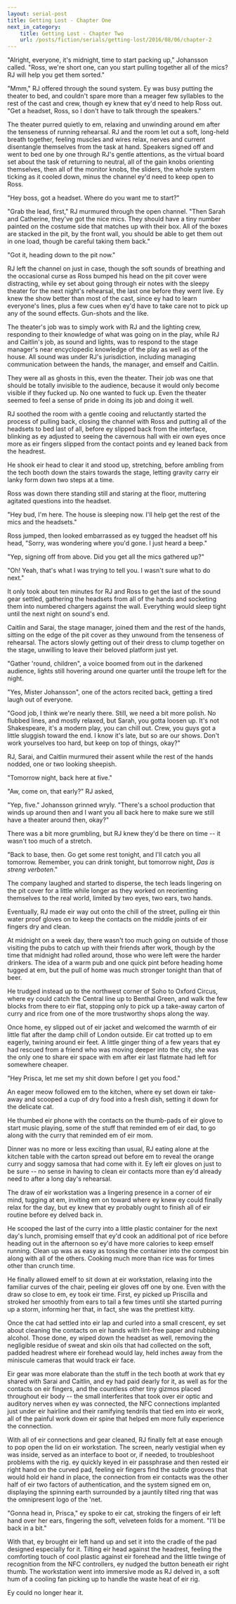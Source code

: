 ```yaml
---
layout: serial-post
title: Getting Lost - Chapter One
next_in_category:
    title: Getting Lost - Chapter Two
    url: /posts/fiction/serials/getting-lost/2016/08/06/chapter-2
---
```


"Alright, everyone, it's midnight, time to start packing up," Johansson called.  "Ross, we're short one, can you start pulling together all of the mics?  RJ will help you get them sorted."

"Mmm," RJ offered through the sound system.  Ey was busy putting the theater to bed, and couldn't spare more than a meager few syllables to the rest of the cast and crew, though ey knew that ey'd need to help Ross out.  "Get a headset, Ross, so I don't have to talk through the speakers."

The theater purred quietly to em, relaxing and unwinding around em after the tenseness of running rehearsal.  RJ and the room let out a soft, long-held breath together, feeling muscles and wires relax, nerves and current disentangle themselves from the task at hand.  Speakers signed off and went to bed one by one through RJ's gentle attentions, as the virtual board set about the task of returning to neutral, all of the gain knobs orienting themselves, then all of the monitor knobs, the sliders, the whole system ticking as it cooled down, minus the channel ey'd need to keep open to Ross.

"Hey boss, got a headset.  Where do you want me to start?"

"Grab the lead, first," RJ murmured through the open channel.  "Then Sarah and Catherine, they've got the nice mics.  They should have a tiny number painted on the costume side that matches up with their box.  All of the boxes are stacked in the pit, by the front wall, you should be able to get them out in one load, though be careful taking them back."

"Got it, heading down to the pit now."

RJ left the channel on just in case, though the soft sounds of breathing and the occasional curse as Ross bumped his head on the pit cover were distracting, while ey set about going through eir notes with the sleepy theater for the next night's rehearsal, the last one before they went live.  Ey knew the show better than most of the cast, since ey had to learn everyone's lines, plus a few cues when ey'd have to take care not to pick up any of the sound effects.  Gun-shots and the like.

The theater's job was to simply work with RJ and the lighting crew, responding to their knowledge of what was going on in the play, while RJ and Caitlin's job, as sound and lights, was to respond to the stage manager's near encyclopedic knowledge of the play as well as of the house.  All sound was under RJ's jurisdiction, including managing communication between the hands, the manager, and emself and Caitlin.

They were all as ghosts in this, even the theater.  Their job was one that should be totally invisible to the audience, because it would only become visible if they fucked up.  No one wanted to fuck up.  Even the theater seemed to feel a sense of pride in doing its job and doing it well.

RJ soothed the room with a gentle cooing and reluctantly started the process of pulling back, closing the channel with Ross and putting all of the headsets to bed last of all, before ey slipped back from the interface, blinking as ey adjusted to seeing the cavernous hall with eir own eyes once more as eir fingers slipped from the contact points and ey leaned back from the headrest.

He shook eir head to clear it and stood up, stretching, before ambling from the tech booth down the stairs towards the stage, letting gravity carry eir lanky form down two steps at a time.

Ross was down there standing still and staring at the floor, muttering agitated questions into the headset.

"Hey bud, I'm here.  The house is sleeping now.  I'll help get the rest of the mics and the headsets."

Ross jumped, then looked embarrassed as ey tugged the headset off his head, "Sorry, was wondering where you'd gone.  I just heard a beep."

"Yep, signing off from above.  Did you get all the mics gathered up?"

"Oh! Yeah, that's what I was trying to tell you.  I wasn't sure what to do next."

It only took about ten minutes for RJ and Ross to get the last of the sound gear settled, gathering the headsets from all of the hands and socketing them into numbered chargers against the wall.  Everything would sleep tight until the next night on sound's end.

Caitlin and Sarai, the stage manager, joined them and the rest of the hands, sitting on the edge of the pit cover as they unwound from the tenseness of rehearsal.  The actors slowly getting out of their dress to clump together on the stage, unwilling to leave their beloved platform just yet.

"Gather 'round, children", a voice boomed from out in the darkened audience, lights still hovering around one quarter until the troupe left for the night.

"Yes, Mister Johansson", one of the actors recited back, getting a tired laugh out of everyone.

"Good job, I think we're nearly there.  Still, we need a bit more polish.  No flubbed lines, and mostly relaxed, but Sarah, you gotta loosen up.  It's not Shakespeare, it's a modern play, you can chill out.  Crew, you guys got a little sluggish toward the end.  I know it's late, but so are our shows.  Don't work yourselves too hard, but keep on top of things, okay?"

RJ, Sarai, and Caitlin murmured their assent while the rest of the hands nodded, one or two looking sheepish.

"Tomorrow night, back here at five."

"Aw, come on, that early?" RJ asked,

"Yep, five."  Johansson grinned wryly.  "There's a school production that winds up around then and I want you all back here to make sure we still have a theater around then, okay?"

There was a bit more grumbling, but RJ knew they'd be there on time -- it wasn't too much of a stretch.

"Back to base, then.  Go get some rest tonight, and I'll catch you all tomorrow.  Remember, you can drink tonight, but tomorrow night, *Das is streng verboten*."

The company laughed and started to disperse, the tech leads lingering on the pit cover for a little while longer as they worked on reorienting themselves to the real world, limited by two eyes, two ears, two hands.

Eventually, RJ made eir way out onto the chill of the street, pulling eir thin water proof gloves on to keep the contacts on the middle joints of eir fingers dry and clean.

At midnight on a week day, there wasn't too much going on outside of those visiting the pubs to catch up with their friends after work, though by the time that midnight had rolled around, those who were left were the harder drinkers.  The idea of a warm pub and one quick pint before heading home tugged at em, but the pull of home was much stronger tonight than that of beer.

He trudged instead up to the northwest corner of Soho to Oxford Circus, where ey could catch the Central line up to Benthal Green, and walk the few blocks from there to eir flat, stopping only to pick up a take-away carton of curry and rice from one of the more trustworthy shops along the way.

Once home, ey slipped out of eir jacket and welcomed the warmth of eir little flat after the damp chill of London outside.  Eir cat trotted up to em eagerly, twining around eir feet.  A little ginger thing of a few years that ey had rescued from a friend who was moving deeper into the city, she was the only one to share eir space with em after eir last flatmate had left for somewhere cheaper.

"Hey Prisca, let me set my shit down before I get you food."

An eager meow followed em to the kitchen, where ey set down eir take-away and scooped a cup of dry food into a fresh dish, setting it down for the delicate cat.

He thumbed eir phone with the contacts on the thumb-pads of eir glove to start music playing, some of the stuff that reminded em of eir dad, to go along with the curry that reminded em of eir mom.

Dinner was no more or less exciting than usual, RJ eating alone at the kitchen table with the carton spread out before em to reveal the orange curry and soggy samosa that had come with it.  Ey left eir gloves on just to be sure -- no sense in having to clean eir contacts more than ey'd already need to after a long day's rehearsal.

The draw of eir workstation was a lingering presence in a corner of eir mind, tugging at em, inviting em on toward where ey knew ey could finally relax for the day, but ey knew that ey probably ought to finish all of eir routine before ey delved back in.

He scooped the last of the curry into a little plastic container for the next day's lunch, promising emself that ey'd cook an additional pot of rice before heading out in the afternoon so ey'd have more calories to keep emself running. Clean up was as easy as tossing the container into the compost bin along with all of the others.  Cooking much more than rice was for times other than crunch time.

He finally allowed emelf to sit down at eir workstation, relaxing into the familiar curves of the chair, peeling eir gloves off one by one.  Even with the draw so close to em, ey took eir time.  First, ey picked up Priscilla and stroked her smoothly from ears to tail a few times until she started purring up a storm, informing her that, in fact, she was the prettiest kitty.

Once the cat had settled into eir lap and curled into a small crescent, ey set about cleaning the contacts on eir hands with lint-free paper and rubbing alcohol.  Those done, ey wiped down the headset as well, removing the negligible residue of sweat and skin oils that had collected on the soft, padded headrest where eir forehead would lay, held inches away from the miniscule cameras that would track eir face.

Eir gear was more elaborate than the stuff in the tech booth at work that ey shared with Sarai and Caitlin, and ey had paid dearly for it, as well as for the contacts on eir fingers, and the countless other tiny gizmos placed throughout eir body -- the small interferites that took over eir optic and auditory nerves when ey was connected, the NFC connections implanted just under eir hairline and their ramifying tendrils that tied em into eir work, all of the painful work down eir spine that helped em more fully experience the connection.

With all of eir connections and gear cleaned, RJ finally felt at ease enough to pop open the lid on eir workstation.  The screen, nearly vestigial when ey was inside, served as an interface to boot or, if needed, to troubleshoot problems with the rig.  ey quickly keyed in eir passphrase and then rested eir right hand on the curved pad, feeling eir fingers find the subtle grooves that would hold eir hand in place, the connection from eir contacts was the other half of eir two factors of authentication, and the system signed em on, displaying the spinning earth surrounded by a jauntily tilted ring that was the omnipresent logo of the 'net.

"Gonna head in, Prisca," ey spoke to eir cat, stroking the fingers of eir left hand over her ears, fingering the soft, velveteen folds for a moment.  "I'll be back in a bit."

With that, ey brought eir left hand up and set it into the cradle of the pad designed especially for it.  Tilting eir head against the headrest, feeling the comforting touch of cool plastic against eir forehead and the little twinge of recognition from the NFC controllers, ey nudged the button beneath eir right thumb.  The workstation went into immersive mode as RJ delved in, a soft hum of a cooling fan picking up to handle the waste heat of eir rig.

Ey could no longer hear it.

